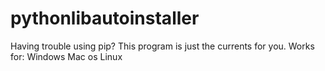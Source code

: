 # pythonlibautoinstaller
Having trouble using pip? This program is just the currents for you. Works for:  Windows Mac os Linux
